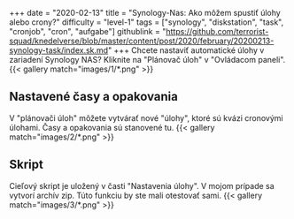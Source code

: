 +++
date = "2020-02-13"
title = "Synology-Nas: Ako môžem spustiť úlohy alebo crony?"
difficulty = "level-1"
tags = ["synology", "diskstation", "task", "cronjob", "cron", "aufgabe"]
githublink = "https://github.com/terrorist-squad/knedelverse/blob/master/content/post/2020/february/20200213-synology-task/index.sk.md"
+++
Chcete nastaviť automatické úlohy v zariadení Synology NAS? Kliknite na "Plánovač úloh" v "Ovládacom paneli".
{{< gallery match="images/1/*.png" >}}

## Nastavené časy a opakovania
V "plánovači úloh" môžete vytvárať nové "úlohy", ktoré sú kvázi cronovými úlohami. Časy a opakovania sú stanovené tu.
{{< gallery match="images/2/*.png" >}}

## Skript
Cieľový skript je uložený v časti "Nastavenia úlohy". V mojom prípade sa vytvorí archív zip. Túto funkciu by ste mali otestovať sami.
{{< gallery match="images/3/*.png" >}}

